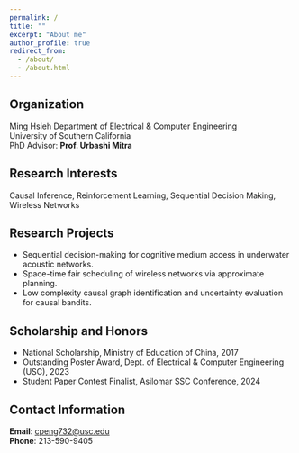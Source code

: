 ```yaml
---
permalink: /
title: ""
excerpt: "About me"
author_profile: true
redirect_from: 
  - /about/
  - /about.html
---
```


## Organization
Ming Hsieh Department of Electrical & Computer Engineering \
University of Southern California \
PhD Advisor: **Prof. Urbashi Mitra**

## Research Interests
Causal Inference, Reinforcement Learning, Sequential Decision Making, Wireless Networks

## Research Projects
* Sequential decision-making for cognitive medium access in underwater acoustic networks.
* Space-time fair scheduling of wireless networks via approximate planning.
* Low complexity causal graph identification and uncertainty evaluation for causal bandits.

## Scholarship and Honors ##
* National Scholarship, Ministry of Education of China, 2017
* Outstanding Poster Award, Dept. of Electrical & Computer Engineering (USC), 2023
* Student Paper Contest Finalist, Asilomar SSC Conference, 2024

## Contact Information
**Email**: cpeng732@usc.edu \
**Phone**: 213-590-9405
